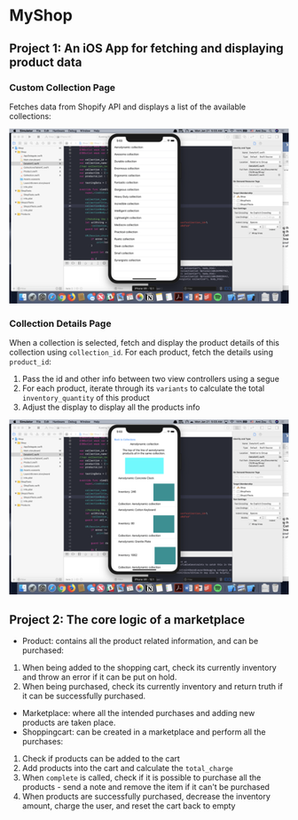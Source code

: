 # MyShop
## Project 1: An iOS App for fetching and displaying product data
### Custom Collection Page
Fetches data from Shopify API and displays a list of the available collections:

![Page1](https://github.com/ami-zou/MyShop/blob/master/Custom%20Collections%20list%20page%20-%20Screenshot.png)


### Collection Details Page
When a collection is selected, fetch and display the product details of this collection using `collection_id`.
For each product, fetch the details using `product_id`:
1. Pass the id and other info between two view controllers using a segue
2. For each product, iterate through its `variants` to calculate the total `inventory_quantity` of this product
3. Adjust the display to display all the products info

![Page2](https://github.com/ami-zou/MyShop/blob/master/Collection%20Details%20Page%20-%20Screenshot.png)


## Project 2: The core logic of a marketplace
- Product: contains all the product related information, and can be purchased:
1. When being added to the shopping cart, check its currently inventory and throw an error if it can be put on hold.
2. When being purchased, check its currently inventory and return truth if it can be successfully purchased.
- Marketplace: where all the intended purchases and adding new products are taken place.
- Shoppingcart: can be created in a marketplace and perform all the purchases:
1. Check if products can be added to the cart
2. Add products into the cart and calculate the `total_charge`
3. When `complete` is called, check if it is possible to purchase all the products - send a note and remove the item if it can't be purchased
4. When products are successfully purchased, decrease the inventory amount, charge the user, and reset the cart back to empty
